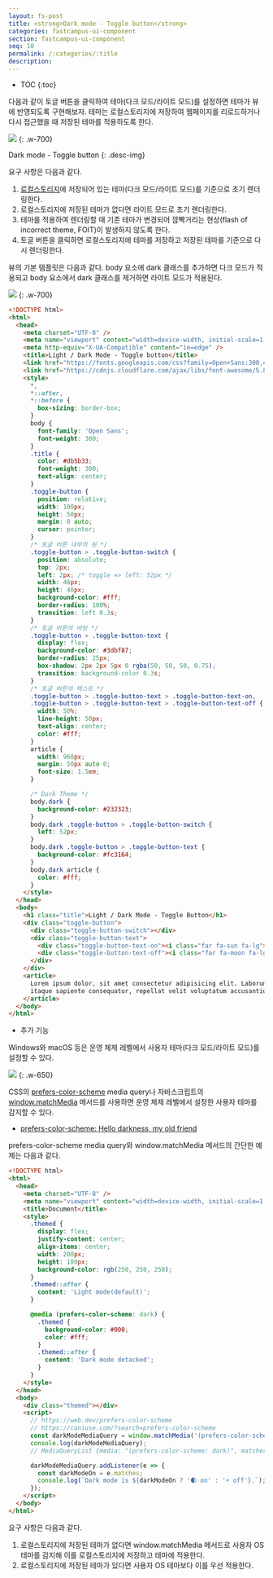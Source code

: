 ```yaml
---
layout: fs-post
title: <strong>Dark mode - Toggle button</strong>
categories: fastcampus-ui-component
section: fastcampus-ui-component
seq: 10
permalink: /:categories/:title
description:
---
```


* TOC
{:toc}

다음과 같이 토글 버튼을 클릭하여 테마(다크 모드/라이트 모드)를 설정하면 테마가 뷰에 반영되도록 구현해보자. 테마는 로컬스토리지에 저장하여 웹페이지를 리로드하거나 다시 접근했을 때 저장된 테마를 적용하도록 한다.

![](/assets/fs-images/exercise/dark-mode.gif)
{: .w-700}

Dark mode - Toggle button
{: .desc-img}

요구 사항은 다음과 같다.

1. [로컬스토리지](https://developer.mozilla.org/ko/docs/Web/API/Window/localStorage)에 저장되어 있는 테마(다크 모드/라이트 모드)를 기준으로 초기 렌더링한다.
2. 로컬스토리지에 저장된 테마가 없다면 라이트 모드로 초기 렌더링한다.
3. 테마를 적용하여 렌더링할 때 기존 테마가 변경되어 깜빡거리는 현상(flash of incorrect theme, FOIT)이 발생하지 않도록 한다.
4. 토글 버튼을 클릭하면 로컬스토리지에 테마를 저장하고 저장된 테마를 기준으로 다시 렌더링한다.

뷰의 기본 템플릿은 다음과 같다. body 요소에 dark 클래스를 추가하면 다크 모드가 적용되고 body 요소에서 dark 클래스를 제거하면 라이트 모드가 적용된다.

![](/assets/fs-images/exercise/dark-mode-toggle.gif)
{: .w-700}

```html
<!DOCTYPE html>
<html>
  <head>
    <meta charset="UTF-8" />
    <meta name="viewport" content="width=device-width, initial-scale=1.0" />
    <meta http-equiv="X-UA-Compatible" content="ie=edge" />
    <title>Light / Dark Mode - Toggle button</title>
    <link href="https://fonts.googleapis.com/css?family=Open+Sans:300,400" rel="stylesheet" />
    <link href="https://cdnjs.cloudflare.com/ajax/libs/font-awesome/5.8.2/css/all.min.css" rel="stylesheet" />
    <style>
      *,
      *::after,
      *::before {
        box-sizing: border-box;
      }
      body {
        font-family: 'Open Sans';
        font-weight: 300;
      }
      .title {
        color: #db5b33;
        font-weight: 300;
        text-align: center;
      }
      .toggle-button {
        position: relative;
        width: 100px;
        height: 50px;
        margin: 0 auto;
        cursor: pointer;
      }
      /* 토글 버튼 내부의 원 */
      .toggle-button > .toggle-button-switch {
        position: absolute;
        top: 2px;
        left: 2px; /* toggle => left: 52px */
        width: 46px;
        height: 46px;
        background-color: #fff;
        border-radius: 100%;
        transition: left 0.3s;
      }
      /* 토글 버튼의 바탕 */
      .toggle-button > .toggle-button-text {
        display: flex;
        background-color: #3dbf87;
        border-radius: 25px;
        box-shadow: 2px 2px 5px 0 rgba(50, 50, 50, 0.75);
        transition: background-color 0.3s;
      }
      /* 토글 버튼의 텍스트 */
      .toggle-button > .toggle-button-text > .toggle-button-text-on,
      .toggle-button > .toggle-button-text > .toggle-button-text-off {
        width: 50%;
        line-height: 50px;
        text-align: center;
        color: #fff;
      }
      article {
        width: 960px;
        margin: 50px auto 0;
        font-size: 1.5em;
      }

      /* Dark Theme */
      body.dark {
        background-color: #232323;
      }
      body.dark .toggle-button > .toggle-button-switch {
        left: 52px;
      }
      body.dark .toggle-button > .toggle-button-text {
        background-color: #fc3164;
      }
      body.dark article {
        color: #fff;
      }
    </style>
  </head>
  <body>
    <h1 class="title">Light / Dark Mode - Toggle Button</h1>
    <div class="toggle-button">
      <div class="toggle-button-switch"></div>
      <div class="toggle-button-text">
        <div class="toggle-button-text-on"><i class="far fa-sun fa-lg"></i></div>
        <div class="toggle-button-text-off"><i class="far fa-moon fa-lg"></i></div>
      </div>
    </div>
    <article>
      Lorem ipsum dolor, sit amet consectetur adipisicing elit. Laborum optio ab porro magni in sunt ipsam, doloremque minima,
      itaque sapiente consequatur, repellat velit voluptatum accusantium aperiam. Nostrum sunt reprehenderit nemo!
    </article>
  </body>
</html>
```

- 추가 기능

Windows와 macOS 등은 운영 체제 레벨에서 사용자 테마(다크 모드/라이트 모드)를 설정할 수 있다.

![](/assets/fs-images/exercise/os-theme.png)
{: .w-650}

CSS의 [prefers-color-scheme](https://developer.mozilla.org/ko/docs/Web/CSS/@media/prefers-color-scheme) media query나 자바스크립트의 [window.matchMedia](https://developer.mozilla.org/ko/docs/Web/API/Window/matchMedia) 메서드를 사용하면 운영 체제 레벨에서 설정한 사용자 테마를 감지할 수 있다.

- [prefers-color-scheme: Hello darkness, my old friend](https://web.dev/prefers-color-scheme)

prefers-color-scheme media query와 window.matchMedia 메서드의 간단한 예제는 다음과 같다.

```html
<!DOCTYPE html>
<html>
  <head>
    <meta charset="UTF-8" />
    <meta name="viewport" content="width=device-width, initial-scale=1.0" />
    <title>Document</title>
    <style>
      .themed {
        display: flex;
        justify-content: center;
        align-items: center;
        width: 200px;
        height: 100px;
        background-color: rgb(250, 250, 250);
      }
      .themed::after {
        content: 'Light mode(default)';
      }

      @media (prefers-color-scheme: dark) {
        .themed {
          background-color: #000;
          color: #fff;
        }
        .themed::after {
          content: 'Dark mode detacked';
        }
      }
    </style>
  </head>
  <body>
    <div class="themed"></div>
    <script>
      // https://web.dev/prefers-color-scheme
      // https://caniuse.com/?search=prefers-color-scheme
      const darkModeMediaQuery = window.matchMedia('(prefers-color-scheme: dark)');
      console.log(darkModeMediaQuery);
      // MediaQueryList {media: "(prefers-color-scheme: dark)", matches: true, onchange: null}

      darkModeMediaQuery.addListener(e => {
        const darkModeOn = e.matches;
        console.log(`Dark mode is ${darkModeOn ? '🌒 on' : '☀️ off'}.`);
      });
    </script>
  </body>
</html>
```

요구 사항은 다음과 같다.

1. 로컬스토리지에 저장된 테마가 없다면 window.matchMedia 메서드로 사용자 OS 테마를 감지해 이를 로컬스토리지에 저장하고 테마에 적용한다.
2. 로컬스토리지에 저장된 테마가 있다면 사용자 OS 테마보다 이를 우선 적용한다.

<!-- # 2. Angular version -->

<!--
<iframe src="https://stackblitz.com/edit/angular-toggle-button?ctl=1&embed=1&hideNavigation=1&file=src/app/app.component.ts" frameborder="0" width="100%" height="500"></iframe> -->
